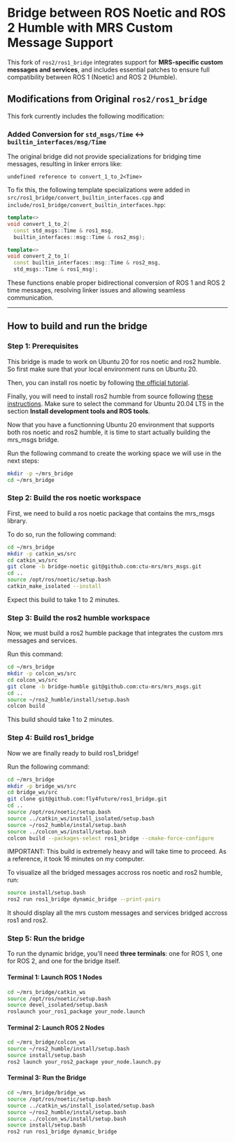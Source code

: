 # Bridge between ROS Noetic and ROS 2 Humble with MRS Custom Message Support

This fork of `ros2/ros1_bridge` integrates support for **MRS-specific custom messages and services**, and includes essential patches to ensure full compatibility between ROS 1 (Noetic) and ROS 2 (Humble).

## Modifications from Original `ros2/ros1_bridge`

This fork currently includes the following modification:

### Added Conversion for `std_msgs/Time` ↔ `builtin_interfaces/msg/Time`

The original bridge did not provide specializations for bridging time messages, resulting in linker errors like:

```
undefined reference to convert_1_to_2<Time>
```

To fix this, the following template specializations were added in  
`src/ros1_bridge/convert_builtin_interfaces.cpp` and  
`include/ros1_bridge/convert_builtin_interfaces.hpp`:

```cpp
template<>
void convert_1_to_2(
  const std_msgs::Time & ros1_msg, 
  builtin_interfaces::msg::Time & ros2_msg);

template<>
void convert_2_to_1(
  const builtin_interfaces::msg::Time & ros2_msg, 
  std_msgs::Time & ros1_msg);
```

These functions enable proper bidirectional conversion of ROS 1 and ROS 2 time messages, resolving linker issues and allowing seamless communication.

---

## How to build and run the bridge

### Step 1: Prerequisites

This bridge is made to work on Ubuntu 20 for ros noetic and ros2 humble. So first make sure that your local environment runs on Ubuntu 20.

Then, you can install ros noetic by following [the official tutorial](https://wiki.ros.org/noetic/Installation/Ubuntu).

Finally, you will need to install ros2 humble from source following [these instructions](https://docs.ros.org/en/humble/Installation/Alternatives/Ubuntu-Development-Setup.html). Make sure to select the command for Ubuntu 20.04 LTS in the section **Install development tools and ROS tools**. 


Now that you have a functionning Ubuntu 20 environment that supports both ros noetic and ros2 humble, it is time to start actually building the mrs_msgs bridge.

Run the following command to create the working space we will use in the next steps:

```sh
mkdir -p ~/mrs_bridge
cd ~/mrs_bridge
```

### Step 2: Build the ros noetic workspace

First, we need to build a ros noetic package that contains the mrs_msgs library.

To do so, run the following command:

```sh
cd ~/mrs_bridge
mkdir -p catkin_ws/src
cd catkin_ws/src
git clone -b bridge-noetic git@github.com:ctu-mrs/mrs_msgs.git
cd ..
source /opt/ros/noetic/setup.bash
catkin_make_isolated --install
```

Expect this build to take 1 to 2 minutes. 

### Step 3: Build the ros2 humble workspace

Now, we must build a ros2 humble package that integrates the custom mrs messages and services.

Run this command:

```sh
cd ~/mrs_bridge
mkdir -p colcon_ws/src
cd colcon_ws/src
git clone -b bridge-humble git@github.com:ctu-mrs/mrs_msgs.git
cd ..
source ~/ros2_humble/install/setup.bash
colcon build
```

This build should take 1 to 2 minutes. 

### Step 4: Build ros1_bridge

Now we are finally ready to build ros1_bridge!

Run the following command:

```sh
cd ~/mrs_bridge
mkdir -p bridge_ws/src
cd bridge_ws/src
git clone git@github.com:fly4future/ros1_bridge.git
cd ..
source /opt/ros/noetic/setup.bash
source ../catkin_ws/install_isolated/setup.bash
source ~/ros2_humble/instal/setup.bash
source ../colcon_ws/install/setup.bash
colcon build --packages-select ros1_bridge --cmake-force-configure
```

IMPORTANT: This build is extremely heavy and will take time to proceed. As a reference, it took 16 minutes on my computer. 

To visualize all the bridged messages accross ros noetic and ros2 humble, run:

```sh
source install/setup.bash
ros2 run ros1_bridge dynamic_bridge --print-pairs
```

It should display all the mrs custom messages and services bridged accross ros1 and ros2.

### Step 5: Run the bridge

To run the dynamic bridge, you'll need **three terminals**: one for ROS 1, one for ROS 2, and one for the bridge itself.

#### Terminal 1: Launch ROS 1 Nodes

```sh
cd ~/mrs_bridge/catkin_ws
source /opt/ros/noetic/setup.bash
source devel_isolated/setup.bash
roslaunch your_ros1_package your_node.launch
```

#### Terminal 2: Launch ROS 2 Nodes

```sh
cd ~/mrs_bridge/colcon_ws
source ~/ros2_humble/install/setup.bash
source install/setup.bash
ros2 launch your_ros2_package your_node.launch.py
```

#### Terminal 3: Run the Bridge

```sh
cd ~/mrs_bridge/bridge_ws
source /opt/ros/noetic/setup.bash
source ../catkin_ws/install_isolated/setup.bash
source ~/ros2_humble/instal/setup.bash
source ../colcon_ws/install/setup.bash
source install/setup.bash
ros2 run ros1_bridge dynamic_bridge
```
